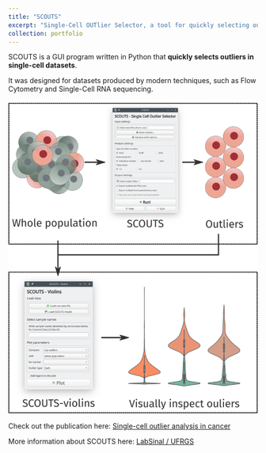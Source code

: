 ```yaml
---
title: "SCOUTS"
excerpt: "Single-Cell OUTlier Selector, a tool for quickly selecting outliers in single-cell datasets<br/><img src='/images/scouts.png' width='70%'>"
collection: portfolio
---
```


SCOUTS is a GUI program written in Python that **quickly selects outliers in single-cell datasets**.

It was designed for datasets produced by modern techniques, such as Flow Cytometry and Single-Cell RNA sequencing.

<img src='/images/scouts.png'>


Check out the publication here: [Single-cell outlier analysis in cancer](/publication/scout-single-cell-outlier-analysis)

More information about SCOUTS here: [LabSinal / UFRGS](https://www.ufrgs.br/labsinal/scouts)
